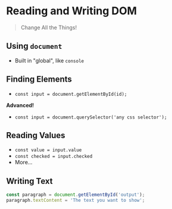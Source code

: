 Reading and Writing DOM
===

> Change All the Things!

## Using `document`

* Built in "global", like `console`

## Finding Elements

* `const input = document.getElementById(id);`

**Advanced!**

* `const input = document.querySelector('any css selector');`
 
## Reading Values

* `const value = input.value`
* `const checked = input.checked`
* More...

## Writing Text

```js
const paragraph = document.getElementById('output');
paragraph.textContent = 'The text you want to show';
```
